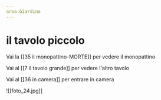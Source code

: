 ```yaml
---
area:Giardino
---
```

# il tavolo piccolo

Vai la [[35 il monopattino-MORTE]] per vedere il monopattino

Vai al [[7 il tavolo grande]] per vedere l'altro tavolo

Vai al [[36 in camera]] per entrare in camera

![[foto_24.jpg]]